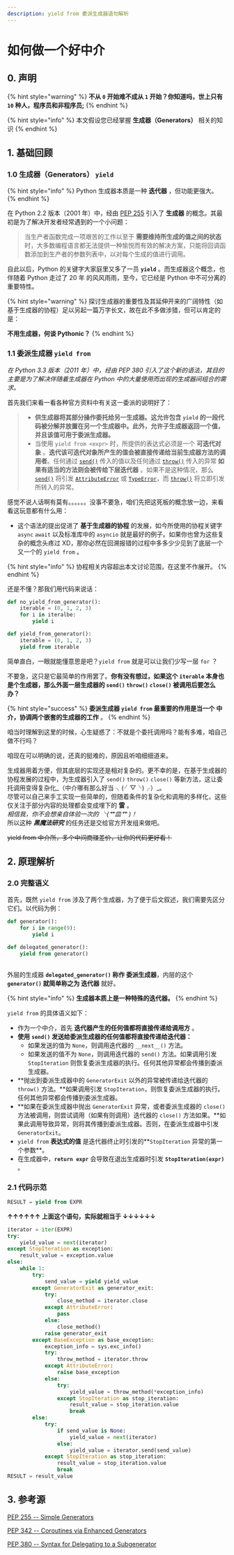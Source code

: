 ```yaml
---
description: yield from 委派生成器语句解析
---
```


# 如何做一个好中介

## 0. 声明

{% hint style="warning" %}
**不从 `0` 开始难不成从 `1` 开始？你知道吗，世上只有 `10` 种人，程序员和非程序员;**&#x20;
{% endhint %}

{% hint style="info" %}
本文假设您已经掌握 **生成器（Generators）** 相关的知识
{% endhint %}

## 1. 基础回顾

### 1.0 生成器（Generators） `yield`

{% hint style="info" %}
Python 生成器本质是一种 **迭代器** ，但功能更强大。
{% endhint %}

在 Python 2.2 版本（2001 年）中，经由 [PEP 255](https://www.python.org/dev/peps/pep-0255/) 引入了 **生成器** 的概念。其最初是为了解决开发者经常遇到的一个小问题：

> 当生产者函数完成一项艰苦的工作以至于 **需要维持所生成的值之间的状态** 时，大多数编程语言都无法提供一种愉悦而有效的解决方案，只能将回调函数添加到生产者的参数列表中，以对每个生成的值进行调用。

自此以后，Python 的关键字大家庭里又多了一员 **`yield`** 。而生成器这个概念，也伴随着 Python 走过了 20 年 的风风雨雨，至今，它已经是 Python 中不可分离的重要特性。

{% hint style="warning" %}
探讨生成器的重要性及其延伸开来的广阔特性（如基于生成器的协程）足以另起一篇万字长文，故在此不多做涉猎，但可以肯定的是：

**不用生成器，何谈 Pythonic？**
{% endhint %}

### 1.1 委派生成器 `yield from`

_在 Python 3.3 版本（2011 年）中，经由 PEP 380 引入了这个新的语法，其目的主要是为了解决伴随着生成器在 Python 中的大量使用而出现的生成器间组合的需求。_

首先我们来看一看各种官方资料中有关这一委派的说明好了：

> * **供生成器将其部分操作委托给另一生成器。这允许包含 `yield` 的一段代码被分解并放置在另一个生成器中。此外，允许子生成器返回一个值，并且该值可用于委派生成器。**
> * 当使用 `yield from <expr>` 时，所提供的表达式必须是一个 **可迭代对象** 。**迭代该可迭代对象所产生的值会被直接传递给当前生成器方法的调用者**。任何通过 [`send()`](https://docs.python.org/zh-cn/3/reference/expressions.html#generator.send) 传入的值以及任何通过 [`throw()`](https://docs.python.org/zh-cn/3/reference/expressions.html#generator.throw) 传入的异常 **如果有适当的方法则会被传给下层迭代器** 。如果不是这种情况，那么 [`send()`](https://docs.python.org/zh-cn/3/reference/expressions.html#generator.send) 将引发 [`AttributeError`](https://docs.python.org/zh-cn/3/library/exceptions.html#AttributeError) 或 [`TypeError`](https://docs.python.org/zh-cn/3/library/exceptions.html#TypeError)，而 [`throw()`](https://docs.python.org/zh-cn/3/reference/expressions.html#generator.throw) 将立即引发所转入的异常。

感觉不说人话啊有莫有。。。。。。没事不要急，咱们先把这死板的概念放一边，来看看这玩意都有什么用：

* 这个语法的提出促进了 **基于生成器的协程** 的发展，如今所使用的协程关键字 `async` `await` 以及标准库中的 `asyncio` 就是最好的例子。如果你也曾为这些复杂的概念头疼过 XD，那你必然在回溯报错的过程中多多少少见到了底层一个又一个的 `yield from` 。

{% hint style="info" %}
协程相关内容超出本文讨论范围，在这里不作展开。
{% endhint %}

还是不懂？那我们用代码来说话：

```python
def no_yield_from_generator():
    iterable = (0, 1, 2, 3)
    for i in iteralbe:
        yield i

def yield_from_generator():
    iterable = (0, 1, 2, 3)
    yield from iterable
```

简单直白，一眼就能懂意思是吧？`yield from` 就是可以让我们少写一层 `for` ？

不要急，这只是它最简单的作用罢了。**你有没有想过，如果这个 `iterable` 本身也是个生成器，那么外面一层生成器的 `send()`  `throw()`  `close()` 被调用后要怎么办？**

{% hint style="success" %}
**委派生成器 `yield from` 最重要的作用是当一个 中介，协调两个嵌套的生成器的工作** 。
{% endhint %}

咱当时理解到这里的时候，心生疑惑了：不就是个委托调用吗？能有多难，咱自己做不行吗？

咱现在可以明确的说，还真的挺难的，原因且听咱细细道来。

生成器用着方便，但其底层的实现还是相对复杂的。更不幸的是，在基于生成器的协程发展的过程中，为生成器引入了 `send()` `throw()` `close()` 等新方法，这让委托调用变得复杂化_（中介哪有那么好当 ╮(╯▽╰)╭）_。\
尽管可以自己来手工实现一些简单的，但随着条件的复杂化和调用的多样化，这些仅关注于部分内容的处理都会变成埋下的 **雷** 。\
_相信我，你不会想亲自体验一次的 ╰(艹皿艹 )！_\
所以这种 _**黑魔法研究**_ 的任务还是交给官方开发组来做吧。

~~yield from 中介所，多个中间商赚差价，让你的代码更好看！~~

## 2. 原理解析

### 2.0 完整语义

首先，既然 `yield from` 涉及了两个生成器，为了便于后文叙述，我们需要先区分它们。以代码为例：

```python
def generator():
    for i in range(9):
        yield i

def delegated_generator():
    yield from generator()    
    
```

外层的生成器 **`delegated_generator()` 称作 委派生成器**，内层的这个 **`generator()` 就简单称之为 迭代器** 就好。

{% hint style="info" %}
**生成器本质上是一种特殊的迭代器。**
{% endhint %}

`yield from` 的具体语义如下：

* 作为一个中介，首先 **迭代器产生的任何值都将直接传递给调用方** 。
* **使用** **`send()` 发送给委派生成器的任何值都将直接传递给迭代器：**
  * 如果发送的值为 `None`，则调用迭代器的 `__next__()` 方法。
  * 如果发送的值不为 `None`，则调用迭代器的 `send()` 方法。如果调用引发 `StopIteration` 则恢复委派生成器的执行。任何其他异常都会传播到委派生成器。
* **抛出到委派生成器中的 `GeneratorExit` 以外的异常被传递给迭代器的 `throw()` 方法。**如果调用引发 `StopIteration`，则恢复委派生成器的执行。任何其他异常都会传播到委派生成器。
* **如果在委派生成器中抛出 `GeneratorExit` 异常，或者委派生成器的 `close()` 方法被调用，则尝试调用（如果有则调用）迭代器的 `close()` 方法如果。**如果此调用导致异常，则将其传播到委派生成器。否则，在委派生成器中引发 `GeneratorExit`。
* `yield from` **表达式的值** 是迭代器终止时引发的**`StopIteration` 异常的第一个参数**。
* 在生成器中，**`return expr`** 会导致在退出生成器时引发 **`StopIteration(expr)`** 。

### 2.1 代码示范

```python
RESULT = yield from EXPR
```

**↑↑↑↑↑↑ 上面这个语句，实际就相当于 ↓↓↓↓↓↓**

```python
iterator = iter(EXPR)
try:
    yield_value = next(iterator)
except StopIteration as exception:
    result_value = exception.value
else:
    while 1:
        try:
            send_value = yield yield_value
        except GeneratorExit as generator_exit:
            try:
                close_method = iterator.close
            except AttributeError:
                pass
            else:
                close_method()
            raise generator_exit
        except BaseException as base_exception:
            exception_info = sys.exc_info()
            try:
                throw_method = iterator.throw
            except AttributeError:
                raise base_exception
            else:
                try:
                    yield_value = throw_method(*exception_info)
                except StopIteration as stop_iteration:
                    result_value = stop_iteration.value
                    break
        else:
            try:
                if send_value is None:
                    yield_value = next(iterator)
                else:
                    yield_value = iterator.send(send_value)
            except StopIteration as stop_iteration:
                result_value = stop_iteration.value
                break
RESULT = result_value
```

## 3. 参考源

[PEP 255 -- Simple Generators](https://www.python.org/dev/peps/pep-0255/)

[PEP 342 -- Coroutines via Enhanced Generators](https://www.python.org/dev/peps/pep-0342/)

[PEP 380 -- Syntax for Delegating to a Subgenerator](https://www.python.org/dev/peps/pep-0380/)

